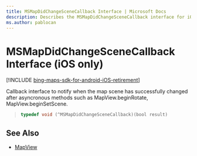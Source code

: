 ```yaml
---
title: MSMapDidChangeSceneCallback Interface | Microsoft Docs
description: Describes the MSMapDidChangeSceneCallback interface for iOS and provides the interface's syntax and additional references.
ms.author: pablocan
---
```


# MSMapDidChangeSceneCallback Interface (iOS only)

[!INCLUDE [bing-maps-sdk-for-android-iOS-retirement](../../../includes/bing-maps-sdk-for-android-iOS-retirement.md)]

Callback interface to notify when the map scene has successfully changed after asyncronous methods such as MapView.beginRotate, MapView.beginSetScene.

>```objectivec
> typedef void (^MSMapDidChangeSceneCallback)(bool result)
>```

## See Also

* [MapView](../MapView-class.md)